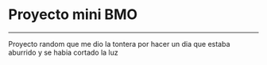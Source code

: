 # Proyecto mini BMO
-----
Proyecto random que me dio la tontera por hacer un dia que estaba aburrido y se habia cortado la luz
